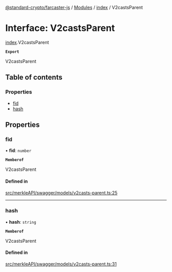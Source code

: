 [@standard-crypto/farcaster-js](../README.md) / [Modules](../modules.md) / [index](../modules/index.md) / V2castsParent

# Interface: V2castsParent

[index](../modules/index.md).V2castsParent

**`Export`**

V2castsParent

## Table of contents

### Properties

- [fid](index.V2castsParent.md#fid)
- [hash](index.V2castsParent.md#hash)

## Properties

### fid

• **fid**: `number`

**`Memberof`**

V2castsParent

#### Defined in

[src/merkleAPI/swagger/models/v2casts-parent.ts:25](https://github.com/standard-crypto/farcaster-js/blob/main/src/merkleAPI/swagger/models/v2casts-parent.ts#L25)

___

### hash

• **hash**: `string`

**`Memberof`**

V2castsParent

#### Defined in

[src/merkleAPI/swagger/models/v2casts-parent.ts:31](https://github.com/standard-crypto/farcaster-js/blob/main/src/merkleAPI/swagger/models/v2casts-parent.ts#L31)
